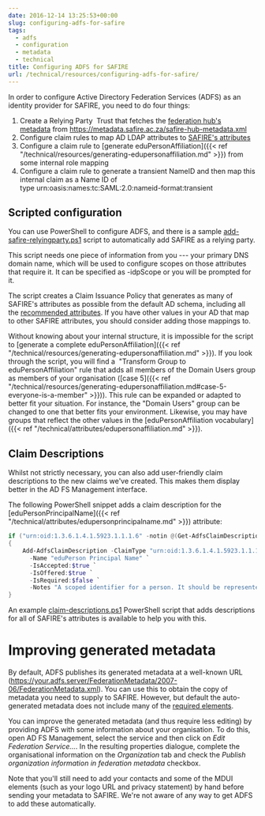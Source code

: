 ```yaml
---
date: 2016-12-14 13:25:53+00:00
slug: configuring-adfs-for-safire
tags:
  - adfs
  - configuration
  - metadata
  - technical
title: Configuring ADFS for SAFIRE
url: /technical/resources/configuring-adfs-for-safire/
---
```


In order to configure Active Directory Federation Services (ADFS) as an identity provider for SAFIRE, you need to do four things:

  1. Create a Relying Party  Trust that fetches the [federation hub's metadata](https://metadata.safire.ac.za/safire-hub-metadata.xml) from https://metadata.safire.ac.za/safire-hub-metadata.xml
  2. Configure claim rules to map AD LDAP attributes to [SAFIRE's attributes](/technical/attributes/)
  3. Configure a claim rule to [generate eduPersonAffiliation]({{< ref "/technical/resources/generating-edupersonaffiliation.md" >}}) from some internal role mapping
  4. Configure a claim rule to generate a transient NameID and then map this internal claim as a Name ID of type urn:oasis:names:tc:SAML:2.0:nameid-format:transient

## Scripted configuration

You can use PowerShell to configure ADFS, and there is a sample [add-safire-relyingparty.ps1](/wp-content/uploads/2016/12/add-safire-relyingparty.ps1.txt) script to automatically add SAFIRE as a relying party.

This script needs one piece of information from you --- your primary DNS domain name, which will be used to configure scopes on those attributes that require it. It can be specified as -idpScope or you will be prompted for it.

The script creates a Claim Issuance Policy that generates as many of SAFIRE's attributes as possible from the default AD schema, including all the [recommended attributes](/technical/attributes/). If you have other values in your AD that map to other SAFIRE attributes, you should consider adding those mappings to.

Without knowing about your internal structure, it is impossible for the script to [generate a complete eduPersonAffiliation]({{< ref "/technical/resources/generating-edupersonaffiliation.md" >}}). If you look through the script, you will find a  "Transform Group to eduPersonAffiliation" rule that adds all members of the Domain Users group as members of your organisation ([case 5]({{< ref "/technical/resources/generating-edupersonaffiliation.md#case-5-everyone-is-a-member" >}})). This rule can be expanded or adapted to better fit your situation. For instance, the "Domain Users" group can be changed to one that better fits your environment. Likewise, you may have groups that reflect the other values in the [eduPersonAffiliation vocabulary]({{< ref "/technical/attributes/edupersonaffiliation.md" >}}).

## Claim Descriptions

Whilst not strictly necessary, you can also add user-friendly claim descriptions to the new claims we've created. This makes them display better in the AD FS Management interface.

The following PowerShell snippet adds a claim description for the [eduPersonPrincipalName]({{< ref "/technical/attributes/edupersonprincipalname.md" >}}) attribute:

```powershell
if ("urn:oid:1.3.6.1.4.1.5923.1.1.1.6" -notin @(Get-AdfsClaimDescription | foreach { $_.ClaimType }))
{
    Add-AdfsClaimDescription -ClaimType "urn:oid:1.3.6.1.4.1.5923.1.1.1.6" `
      -Name "eduPerson Principal Name" `
      -IsAccepted:$true `
      -IsOffered:$true `
      -IsRequired:$false `
      -Notes "A scoped identifier for a person. It should be represented in the form 'user@scope' where 'user' is a name-based identifier for the person and where 'scope' defines a local security domain. Each value of 'scope' defines a namespace within which the assigned identifiers MUST be unique. Given this rule, if two eduPersonPrincipalName (ePPN) values are the same at a given point in time, they refer to the same person. There must be one and only one '@' sign in valid values of eduPersonPrincipalName."
}

```

An example [claim-descriptions.ps1](/wp-content/uploads/2016/12/claim-descriptions.ps1.txt) PowerShell script that adds descriptions for all of SAFIRE's attributes is available to help you with this.

# Improving generated metadata

By default, ADFS publishes its generated metadata at a well-known URL (https://your.adfs.server/FederationMetadata/2007-06/FederationMetadata.xml). You can use this to obtain the copy of metadata you need to supply to SAFIRE. However, but default the auto-generated metadata does not include many of the [required elements](/technical/saml2/idp-requirements/).

You can improve the generated metadata (and thus require less editing) by providing ADFS with some information about your organisation. To do this, open AD FS Management, select the service and then click on _Edit Federation Service…_. In the resulting properties dialogue, complete the organisational information on the _Organization_ tab and check the _Publish organization information in federation metadata_ checkbox.

Note that you'll still need to add your contacts and some of the MDUI elements (such as your logo URL and privacy statement) by hand before sending your metadata to SAFIRE. We're not aware of any way to get ADFS to add these automatically.

